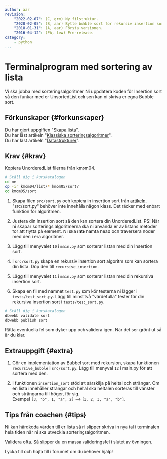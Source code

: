 ```yaml
---
author: aar
revision:
    "2022-02-07": (C, grm) Ny filstruktur.
    "2020-02-05": (B, aar) Bytte bubble sort för rekursiv insertion sort.
    "2018-01-31": (A, aar) Första versionen.
    "2016-04-12": (PA, lew) Pre-release.
category:
    - python
...
```

Terminalprogram med sortering av lista
===================================

Vi ska jobba med sorteringsalgoritmer. Ni uppdatera koden för Insertion sort så den funkar med er UnsortedList och sen kan ni skriva er egna Bubble sort.

<!--more-->


Förkunskaper {#forkunskaper}
-----------------------

Du har gjort uppgiften "[Skapa lista](uppgift/skapa-lista)".  
Du har läst artikeln "[Klassiska sorteringsalgoritmer](kunskap/sorteringsalgoritmer-v2)".  
Du har läst artikeln "[Datastrukturer](kunskap/datastrukturer)".  



Krav {#krav}
-----------------------

Kopiera UnorderedList filerna från kmom04.

```bash
# Ställ dig i kurskatalogen
cd me
cp -ir kmom04/list/* kmom05/sort/
cd kmom05/sort
```

1. Skapa filen `src/sort.py` och kopiera in insertion sort från [artikeln](kunskap/sorteringsalgoritmer-v2#insertion-sort).  
"src/sort.py" behöver inte innehålla någon klass. Det räcker med enbart funktion för algoritmen.

1. Justera din Insertion sort så den kan sortera din UnorderedList. PS! När ni skapar sorterings algoritmerna ska ni använda er av listans metoder för att flytta på element. Ni ska **inte** hämta head och traversera noder med den i era algoritmer.

1. Lägg till menyvalet `10` i `main.py` som sorterar listan med din Insertion sort.

1. I `src/sort.py` skapa en rekursiv insertion sort algoritm som kan sortera din lista. Döp den till `recursive_insertion`.

1. Lägg till menyvalet `11` i `main.py` som sorterar listan med din rekursiva insertion sort.

1. Skapa en fil med namnet `test.py` som kör testerna ni lägger i `tests/test_sort.py`.
Lägg till minst två "värdefulla" tester för din rekursiva insertion sort i `tests/test_sort.py`.

```bash
# Ställ dig i kurskatalogen
dbwebb validate sort
dbwebb publish sort
```

Rätta eventuella fel som dyker upp och validera igen. När det ser grönt ut så är du klar.



Extrauppgift {#extra}
-----------------------

1. Gör en implementation av Bubbel sort med rekursion, skapa funktionen `recursive_bubble` i `src/sort.py`. Lägg till menyval `12` i main.py för att sortera med den.

1. I funktionen `insertion_sort` stöd att särskilja på heltal och strängar. Om en lista innehåller strängar och heltal ska heltalen sorteras till vänster och strängarna till höger, för sig.  
Exempel `[3, "b", 1, "a", 2]` --> `[1, 2, 3, "a", "b"]`.



Tips från coachen {#tips}
-----------------------

Ni kan hårdkoda värden till er lista så ni slipper skriva in nya tal i terminalen hela tiden när ni ska utveckla sorteringsalgoritmen.

Validera ofta. Så slipper du en massa valideringsfel i slutet av övningen.

Lycka till och hojta till i forumet om du behöver hjälp!

